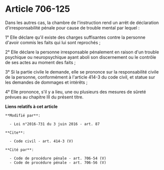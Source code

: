 # Article 706-125

Dans les autres cas, la chambre de l'instruction rend un arrêt de déclaration d'irresponsabilité pénale pour cause de trouble
mental par lequel : 

1° Elle déclare qu'il existe des charges suffisantes contre la personne d'avoir commis les faits qui lui sont reprochés ; 

2° Elle déclare la personne irresponsable pénalement en raison d'un trouble psychique ou neuropsychique ayant aboli son
discernement ou le contrôle de ses actes au moment des faits ; 

3° Si la partie civile le demande, elle se prononce sur la responsabilité civile de la personne, conformément à l'article
414-3 du code civil, et statue sur les demandes de dommages et intérêts ; 

4° Elle prononce, s'il y a lieu, une ou plusieurs des mesures de sûreté prévues au chapitre III du présent titre.

**Liens relatifs à cet article**

	**Modifié par**:

	  - Loi n°2016-731 du 3 juin 2016 - art. 87

	**Cite**:

	  - Code civil - art. 414-3 (V)

	**Cité par**:

	  - Code de procédure pénale - art. 706-54 (V)
	  - Code de procédure pénale - art. 706-56 (V)

